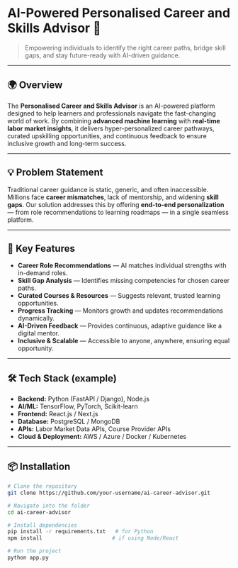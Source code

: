 # AI-Powered Personalised Career and Skills Advisor 🎯

> Empowering individuals to identify the right career paths, bridge skill gaps, and stay future-ready with AI-driven guidance.

---

## 🌍 Overview
The **Personalised Career and Skills Advisor** is an AI-powered platform designed to help learners and professionals navigate the fast-changing world of work. By combining **advanced machine learning** with **real-time labor market insights**, it delivers hyper-personalized career pathways, curated upskilling opportunities, and continuous feedback to ensure inclusive growth and long-term success.

---

## 💡 Problem Statement
Traditional career guidance is static, generic, and often inaccessible. Millions face **career mismatches**, lack of mentorship, and widening **skill gaps**. Our solution addresses this by offering **end-to-end personalization** — from role recommendations to learning roadmaps — in a single seamless platform.

---

## 🚀 Key Features
- **Career Role Recommendations** — AI matches individual strengths with in-demand roles.  
- **Skill Gap Analysis** — Identifies missing competencies for chosen career paths.  
- **Curated Courses & Resources** — Suggests relevant, trusted learning opportunities.  
- **Progress Tracking** — Monitors growth and updates recommendations dynamically.  
- **AI-Driven Feedback** — Provides continuous, adaptive guidance like a digital mentor.  
- **Inclusive & Scalable** — Accessible to anyone, anywhere, ensuring equal opportunity.  

---

## 🛠️ Tech Stack (example)
- **Backend:** Python (FastAPI / Django), Node.js  
- **AI/ML:** TensorFlow, PyTorch, Scikit-learn  
- **Frontend:** React.js / Next.js  
- **Database:** PostgreSQL / MongoDB  
- **APIs:** Labor Market Data APIs, Course Provider APIs  
- **Cloud & Deployment:** AWS / Azure / Docker / Kubernetes  

---

## 📦 Installation
```bash
# Clone the repository
git clone https://github.com/your-username/ai-career-advisor.git

# Navigate into the folder
cd ai-career-advisor

# Install dependencies
pip install -r requirements.txt   # for Python
npm install                      # if using Node/React

# Run the project
python app.py

